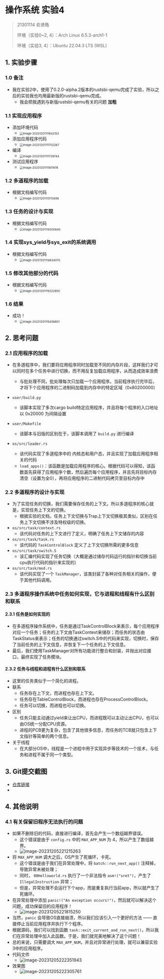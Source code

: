 # 操作系统 实验4

> 21301114 俞贤皓
>
> 环境（实验0~2, 4）：Arch Linux 6.5.3-arch1-1
>
> 环境（实验3, 4）：Ubuntu 22.04.3 LTS (WSL)

## 1. 实验步骤

### 1.0 备注

* 我在实验2中，使用了0.2.0-alpha.2版本的rustsbi-qemu完成了实验，所以之后的实验我也均用最新版的rustsbi-qemu完成。
  * 我会把我遇到与新版rustsbi-qemu有关的问题 **加粗**

### 1.1 实现应用程序

* 添加环境代码
  * <img src="./README/image-20231201111642153.png" alt="image-20231201111642153" style="zoom:67%;" />
* 添加应用程序代码
  * <img src="./README/image-20231201111702267.png" alt="image-20231201111702267" style="zoom:67%;" />
* 编译
  * <img src="./README/image-20231201111729744.png" alt="image-20231201111729744" style="zoom:67%;" />
* 测试应用程序
  * <img src="./README/image-20231201111811978.png" alt="image-20231201111811978" style="zoom:67%;" />

### 1.2 多道程序的加载

* 根据文档编写代码
  * <img src="./README/image-20231201113113456.png" alt="image-20231201113113456" style="zoom:67%;" />

### 1.3 任务的设计与实现

* 根据文档编写代码
  * <img src="./README/image-20231201114300640.png" alt="image-20231201114300640" style="zoom:67%;" />

### 1.4 实现sys_yield与sys_exit的系统调用

* 根据文档编写代码
  * <img src="./README/image-20231201114624070.png" alt="image-20231201114624070" style="zoom:67%;" />

### 1.5 修改其他部分的代码

* 根据文档编写代码
  * <img src="./README/image-20231201115222850.png" alt="image-20231201115222850" style="zoom:67%;" />

### 1.6 结果

* 成功！
  * <img src="./README/image-20231201115458801.png" alt="image-20231201115458801" style="zoom:67%;" />

## 2. 思考问题

### 2.1 应用程序的加载

* 在多道程序中，我们要将应用程序同时加载至不同的内存片段，这样我们才可以同时在多个任务中进行切换，而不用反复加载应用程序，从而造成效率浪费
  * 与批处理不同，批处理每次只加载一个应用程序。当前程序执行完毕后，才将下个应用程序的二进制码加载到内存中的特定区域（0x80200000）

* `user/build.py`
  * 该脚本实现了多次cargo build特定应用程序，并且将每个程序的入口地址以 0x20000 为间隔设置
* `user/Makefile`
  * 该脚本与旧版的区别在于，该脚本调用了 `build.py` 进行编译
* `os/src/loader.rs`
  * 该代码实现了多道程序中的 内核态和用户态，并且实现了加载应用程序相关的代码
  * `load_apps()`：该函数是加载应用程序的核心。根据代码可以得知，该函数首先获得了应用程序个数，然后遍历每个应用程序，并且先将目标内存清空（设置为全0），再将应用程序的二进制代码拷贝至目标内存中


### 2.2 多道程序的设计与实现

* 为了实现任务的切换，我们需要保存任务的上下文。所以多道程序的核心就是，实现任务上下文的切换。
  * 根据实验的文档，任务上下文切换与Trap上下文切换极其类似，区别在任务上下文切换不涉及特权级的切换。
* `os/src/task/context.rs`
  * 该代码对任务的上下文进行了定义，明确了任务上下文储存的内容
* `os/src/task/task.rs`
  * 该代码的 `TaskControlBlock` 定义了上下文切换所需的更多信息
* `os/src/task/switch.S`
  * 该汇编代码实现了任务切换（大概是通过储存代码运行的指针和切换当前cpu执行代码的指针来实现的）
* `os/src/task/mod.rs`
  * 该代码实现了一个 `TaskManager`，该类封装了各种对任务相关的操作，便于其他代码调用。

### 2.3 多道程序操作系统中任务如何实现，它与进程和线程有什么区别和联系

#### 2.3.1 任务是如何实现的

* 在多道程序操作系统中，任务是通过TaskControlBlock来表示，每个应用程序对应一个任务；任务的上下文由TaskContext来储存；而任务的状态由TaskStatus来表示；任务的切换通过switch.S中的代码来实现，切换时，保存了当前任务的上下文信息，并恢复下一个任务的上下文信息。
* 最后，我们使用TaskManager对所有功能进行整合和封装，并抛出对应接口，最终实现了任务模块。

#### 2.3.2 任务与线程和进程有什么区别和联系

* 这里的任务类似于一个简化的进程。
* 联系
  * 任务存在上下文，而进程也存在上下文。
  * 任务存在TableControlBlock，而进程也存在ProcessControlBlock。
  * 任务可以切换，而进程也可以切换。
* 区别
  * 任务只能主动通过yield来让出CPU，而进程既可以主动让出CPU，也可以由OS统一分配CPU资源。
  * 进程的PCB更为复杂，包含了其他很多信息，而任务的TCB就只包含上下文指针等简单的两个信息。
* 关于线程
  * 在大部分OS中，线程是一个进程中用于实现异步等技术的一个技术，与任务和进程不属于同一个类型。

## 3. Git提交截图

* [仓库链接](https://github.com/YXHXianYu/GardenerOS)
* 

## 4. 其他说明

### 4.1 有关保留旧程序无法执行的问题

* 如果不删除旧的代码，直接进行编译，首先会产生一个数组越界错误。
  * 这个错误是由于 `config.rs` 中的 `MAX_APP_NUM` 为 $4$，所以产生了数组越界。
  * ![image-20231205221215263](./README/image-20231205221215263.png)
* 将 `MAX_APP_NUM` 调大之后，OS产生了死循环，卡死。
  * 这个错误是由于我们在异常处理中，将 `batch::run_next_app()` 注释掉，导致异常未被处理；
  * 同时， `00Helloworld.rs` 执行了一个非法指令 `asm!("sret")`，产生了 `IllegalInstruction` 异常；
  * 但是，异常处理不会运行下个app，而是重复执行当前app，所以就产生了死循环。
* 在异常处理中添加 `panic!("An exception occurs!")`，然后就可以解决这个问题，成功保留旧的应用程序！
  * ![image-20231205221815250](./README/image-20231205221815250.png)
* 当然，`panic` 会导致OS直接崩溃，所以我们应该引入一个更好的方法 —— 直接停止当前应用程序并执行下个程序。
* 根据源码，我们可以找到函数 `task::exit_current_and_run_next()`，所以我们在异常处理中加入此函数。于是，我们就完美地解决了这个问题！
* 总的来说，只需要调大 `MAX_APP_NUM`，并且对异常进行处理，就可以兼容实验3中的应用程序。
* 代码文件
  * ![image-20231205222351943](./README/image-20231205222351943.png)
* 效果图
  * ![image-20231205222305761](./README/image-20231205222305761.png)
